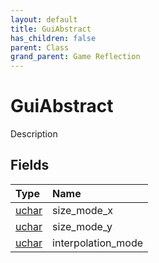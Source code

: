 ```yaml
---
layout: default
title: GuiAbstract
has_children: false
parent: Class
grand_parent: Game Reflection
---
```

# GuiAbstract
Description 

## Fields

| Type | Name |
|:-------------|:--------------|
| [uchar](/docs/game-reflection/enums/uchar) | size_mode_x |
| [uchar](/docs/game-reflection/enums/uchar) | size_mode_y |
| [uchar](/docs/game-reflection/enums/uchar) | interpolation_mode |

